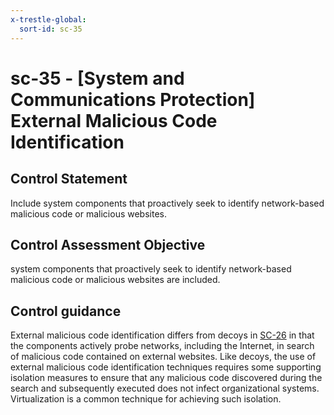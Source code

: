 ```yaml
---
x-trestle-global:
  sort-id: sc-35
---
```


# sc-35 - \[System and Communications Protection\] External Malicious Code Identification

## Control Statement

Include system components that proactively seek to identify network-based malicious code or malicious websites.

## Control Assessment Objective

system components that proactively seek to identify network-based malicious code or malicious websites are included.

## Control guidance

External malicious code identification differs from decoys in [SC-26](#sc-26) in that the components actively probe networks, including the Internet, in search of malicious code contained on external websites. Like decoys, the use of external malicious code identification techniques requires some supporting isolation measures to ensure that any malicious code discovered during the search and subsequently executed does not infect organizational systems. Virtualization is a common technique for achieving such isolation.
